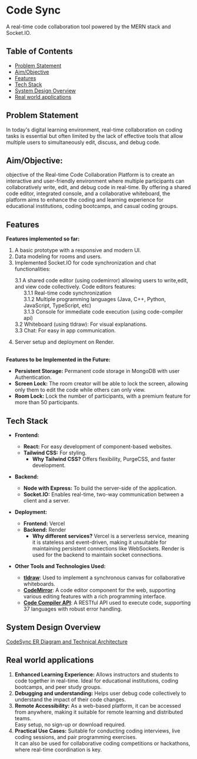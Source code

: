 # Code Sync

A real-time code collaboration tool powered by the MERN stack and Socket.IO.

## Table of Contents

- [Problem Statement](#problem-statement)
- [Aim/Objective](#aimobjective)
- [Features](#features)
- [Tech Stack](#tech-stack)
- [System Design Overview](#system-design-overview)
- [Real world applications](#real-world-applications)
<!-- - [Usage](#usage) -->

## Problem Statement

In today's digital learning environment, real-time collaboration on coding tasks is essential but often limited by the lack of effective tools that allow multiple users to simultaneously edit, discuss, and debug code.

## Aim/Objective:

objective of the Real-time Code Collaboration Platform is to create an interactive and user-friendly environment where multiple participants can collaboratively write, edit, and debug code in real-time. By offering a shared code editor, integrated console, and a collaborative whiteboard, the platform aims to enhance the coding and learning experience for educational institutions, coding bootcamps, and casual coding groups.

## Features

**Features implemented so far:**
1. A basic prototype with a responsive and modern UI.
2. Data modeling for rooms and users.
3. Implemented Socket.IO for code synchronization and chat functionalities:
<ul type="none">
    <li>
        3.1 A shared code editor (using codemirror) allowing users to write,edit, and view code collectively. Code editors features:
        <ul type="none">
            <li>
                3.1.1 Real-time code synchronization
            </li>
            <li>
                3.1.2 Multiple programming languages (Java, C++, Python, JavaScript, TypeScript, etc)
            </li>
            <li>
                3.1.3 Console for immediate code execution (using code-compiler api)
            </li>
        </ul>
    </li>
    <li>
        3.2 Whiteboard (using tldraw): For visual explanations.
    </li>
    <li>
        3.3 Chat: For easy in app communication.
    </li>
</ul>

4. Server setup and deployment on Render.<br/><br/>

**Features to be Implemented in the Future:**
- **Persistent Storage:** Permanent code storage in MongoDB with user Authentication.
- **Screen Lock:** The room creator will be able to lock the screen, allowing only them to edit the code while others can only view.
- **Room Lock:** Lock the number of participants, with a premium feature for more than 50 participants.

## Tech Stack

- **Frontend:**
    - **React:** For easy development of component-based websites.
    - **Tailwind CSS:** For styling.
        - **Why Tailwind CSS?** Offers flexibility, PurgeCSS, and faster development.
- **Backend:**
    - **Node with Express:** To build the server-side of the application.
    - **Socket.IO:** Enables real-time, two-way communication between a client and a server.
- **Deployment:**
    - **Frontend:** Vercel
    - **Backend:** Render
        - **Why different services?** Vercel is a serverless service, meaning it is stateless and event-driven, making it unsuitable for maintaining persistent connections like WebSockets. Render is used for the backend to maintain socket connections.

- **Other Tools and Technologies Used:**
    - [**tldraw**](https://tldraw.dev/): Used to implement a synchronous canvas for collaborative whiteboards.
    - [**CodeMirror**](https://codemirror.net/): A code editor component for the web, supporting various editing features with a rich programming interface.
    - [**Code Compiler API**](https://rapidapi.com/abdheshnayak/api/code-compiler): A RESTful API used to execute code, supporting 37 languages with robust error handling.
    

## System Design Overview

[CodeSync ER Diagram and Technical Architecture](https://app.eraser.io/workspace/ewHbT6LRwZ1UOKbTdjaM?origin=share)

## Real world applications

1. **Enhanced Learning Experience:**
   Allows instructors and students to code together in real-time. Ideal for educational institutions, coding bootcamps, and peer study groups.
2. **Debugging and understanding:**
   Helps user debug code collectively to understand the impact of their code changes.
3. **Remote Accessibility:**
   As a web-based platform, it can be accessed from anywhere, making it suitable for remote learning and distributed teams.<br />
   Easy setup, no sign-up or download required.
4. **Practical Use Cases:**
   Suitable for conducting coding interviews, live coding sessions, and pair programming exercises.<br />
   It can also be used for collaborative coding competitions or hackathons, where real-time coordination is key.